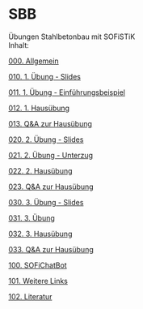 # SBB
Übungen Stahlbetonbau mit SOFiSTiK\
Inhalt:

[000. Allgemein](https://aiztok.github.io/SBB/000_Allgemein.html)

[010. 1. Übung - Slides](https://aiztok.github.io/SBB/slides/index.html)

[011. 1. Übung - Einführungsbeispiel](https://aiztok.github.io/SBB/011_Einfuehrungsbeispiel.html)

[012. 1. Hausübung](https://aiztok.github.io/SBB/012_Hausuebung.html)

[013. Q&A zur Hausübung](https://aiztok.github.io/SBB/013_Q&A_zur_Hausuebung.html)

[020. 2. Übung - Slides](https://aiztok.github.io/SBB/slides_2/index.html)

[021. 2. Übung - Unterzug](https://aiztok.github.io/SBB/021_Uebung-Unterzug.html)

[022. 2. Hausübung](https://aiztok.github.io/SBB/022_Hausuebung.html)

[023. Q&A zur Hausübung](https://aiztok.github.io/SBB/023_Q&A_zur_Hausuebung.html)

[030. 3. Übung - Slides](https://aiztok.github.io/SBB/slides_3/index.html)

[031. 3. Übung](https://aiztok.github.io/SBB/031_Uebung.html)

[032. 3. Hausübung](https://aiztok.github.io/SBB/032_Hausuebung.html)

[033. Q&A zur Hausübung](https://aiztok.github.io/SBB/033_Q&A_zur_Hausuebung.html)

[100. SOFiChatBot](https://aiztok.github.io/SBB/100_SOFiChatBot.html)

[101. Weitere Links](https://aiztok.github.io/SBB/101_Weitere_Links.html)

[102. Literatur](https://aiztok.github.io/SBB/102_Literatur.html)
